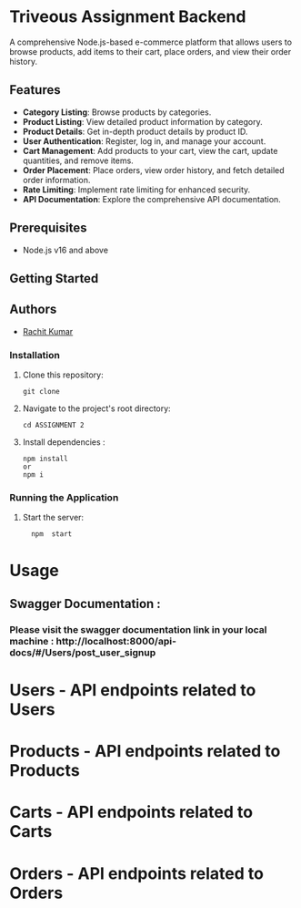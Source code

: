 # Triveous Assignment Backend

A comprehensive Node.js-based e-commerce platform that allows users to browse products, add items to their cart, place orders, and view their order history.

## Features

- **Category Listing**: Browse products by categories.
- **Product Listing**: View detailed product information by category.
- **Product Details**: Get in-depth product details by product ID.
- **User Authentication**: Register, log in, and manage your account.
- **Cart Management**: Add products to your cart, view the cart, update quantities, and remove items.
- **Order Placement**: Place orders, view order history, and fetch detailed order information.
- **Rate Limiting**: Implement rate limiting for enhanced security.
- **API Documentation**: Explore the comprehensive API documentation.

## Prerequisites

- Node.js v16 and above

## Getting Started

<!--
For detailed setup instructions, please refer to the [Installation Guide](#installation-guide) in the project documentation. -->

## Authors

- [Rachit Kumar](https://github.com/rachit3014)

### Installation

1. Clone this repository:

   ```shell
   git clone 
   ```

2. Navigate to the project's root directory:

   ```shell
   cd ASSIGNMENT 2

   ```

3. Install dependencies :

   ```shell
   npm install
   or
   npm i
   ```

### Running the Application

1. Start the server:

   ```shell
     npm  start
   ```

# Usage

## Swagger Documentation :

### Please visit the swagger documentation link in your local machine : http://localhost:8000/api-docs/#/Users/post_user_signup

# Users - API endpoints related to Users



# Products - API endpoints related to Products



# Carts - API endpoints related to Carts



# Orders - API endpoints related to Orders



```

```
